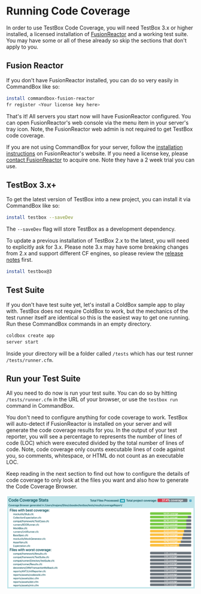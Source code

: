 # Running Code Coverage

In order to use TestBox Code Coverage, you will need TestBox 3.x or higher installed, a licensed installation of [FusionReactor](https://www.fusion-reactor.com/) and a working test suite.  You may have some or all of these already so skip the sections that don't apply to you.

## Fusion Reactor

If you don't have FusionReactor installed, you can do so very easily in CommandBox like so:

```bash
install commandbox-fusion-reactor
fr register <Your license key here>
```

That's it!  All servers you start now will have FusionReactor configured.  You can open FusionReactor's web console via the menu item in your server's tray icon.  Note, the FusionReactor web admin is not required to get TestBox code coverage.

If you are not using CommandBox for your server, follow the [installation instructions](https://www.fusion-reactor.com/manually-installing-fusionreactor/) on FusionReactor's website.  If you need a license key, please [contact FusionReactor](https://www.fusion-reactor.com/download/) to acquire one.  Note they have a 2 week trial you can use.

## TestBox 3.x+

To get the latest version of TestBox into a new project, you can install it via CommandBox like so:

```bash
install testbox --saveDev
```

The `--saveDev` flag will store TestBox as a development dependency.  

To update a previous installation of TestBox 2.x to the latest, you will need to explicitly ask for 3.x.  Please note 3.x may have some breaking changes from 2.x and support different CF engines, so please review the [release notes](../introduction/introduction/whats-new-with-3.0.0.md) first.

```bash
install testbox@3
```

## Test Suite

If you don't have test suite yet, let's install a ColdBox sample app to play with.  TestBox does not require ColdBox to work, but the mechanics of the test runner itself are identical so this is the easiest way to get one running.  Run these CommandBox commands in an empty directory.

```bash
coldbox create app
server start
```

Inside your directory will be a folder called `/tests` which has our test runner `/tests/runner.cfm`.  

## Run your Test Suite

All you need to do now is run your test suite. You can do so by hitting `/tests/runner.cfm` in the URL of your browser, or use the `testbox run` command in CommandBox.

You don't need to configure anything for code coverage to work.  TestBox will auto-detect if FusionReactor is installed on your server and will generate the code coverage results for you.  In the output of your test reporter, you will see a percentage to represents the number of lines of code \(LOC\) which were executed divided by the total number of lines of code.  Note, code coverage only counts executable lines of code against you, so comments, whitespace, or HTML do not count as an executable LOC.

Keep reading in the next section to find out how to configure the details of code coverage to only look at the files you want and also how to generate the Code Coverage Browser.

![](../.gitbook/assets/testbox-codecoverage-overview.png)

